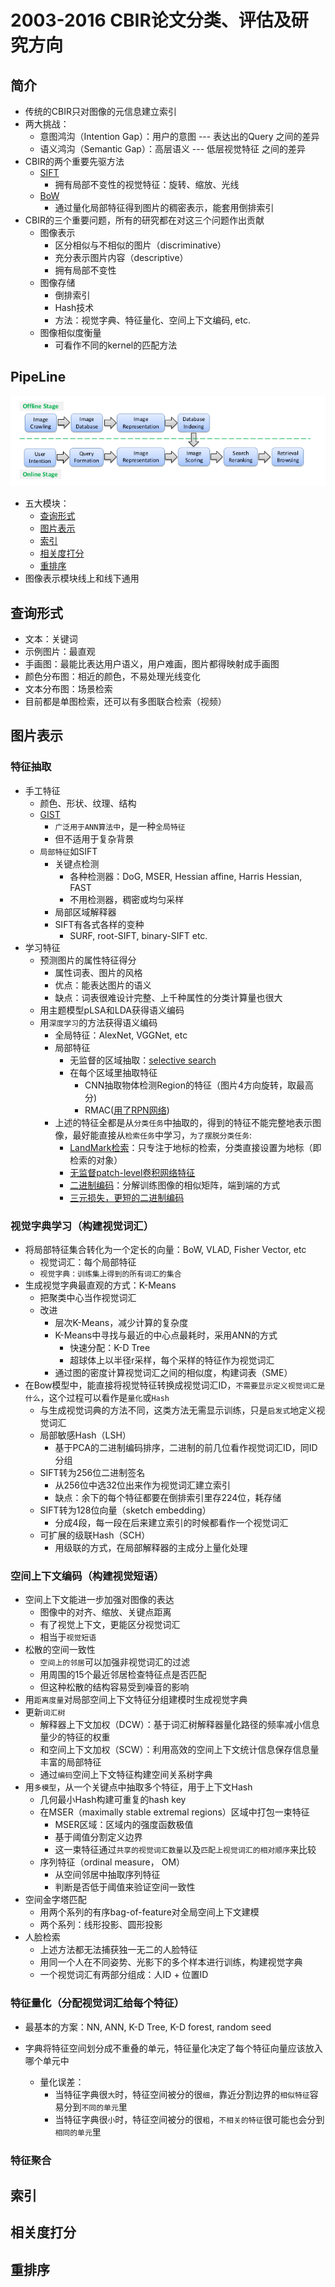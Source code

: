 # 2003-2016 CBIR论文分类、评估及研究方向

## 简介

* 传统的CBIR只对图像的元信息建立索引
* 两大挑战：
	* 意图鸿沟（Intention Gap）：用户的意图 --- 表达出的Query 之间的差异
	* 语义鸿沟（Semantic Gap）：高层语义 --- 低层视觉特征 之间的差异
* CBIR的两个重要先驱方法
	* [SIFT](https://www.cs.ubc.ca/~lowe/papers/ijcv04.pdf)
		* 拥有局部不变性的视觉特征：旋转、缩放、光线
	* [BoW](http://www.robots.ox.ac.uk/~vgg/publications/papers/sivic03.pdf)
		* 通过量化局部特征得到图片的稠密表示，能套用倒排索引
* CBIR的三个重要问题，所有的研究都在对这三个问题作出贡献
	* 图像表示
	  * 区分相似与不相似的图片（discriminative）
	  * 充分表示图片内容（descriptive）
	  * 拥有局部不变性
	* 图像存储
	  * 倒排索引
	  * Hash技术
	  * 方法：视觉字典、特征量化、空间上下文编码, etc.
	* 图像相似度衡量
	  * 可看作不同的kernel的匹配方法

## PipeLine

![RA_stage](./img/RA_stage.png)

* 五大模块：
  * [查询形式](#查询形式)
  * [图片表示](#图片表示)
  * [索引](#索引)
  * [相关度打分](#相关度打分)
  * [重排序](#重排序)
* 图像表示模块线上和线下通用

## 查询形式

* 文本：关键词
* 示例图片：最直观
* 手画图：最能比表达用户语义，用户难画，图片都得映射成手画图
* 颜色分布图：相近的颜色，不易处理光线变化
* 文本分布图：场景检索
* 目前都是单图检索，还可以有多图联合检索（视频）

## 图片表示

### 特征抽取

* 手工特征
  * 颜色、形状、纹理、结构
  * [GIST](https://ieeexplore.ieee.org/stamp/stamp.jsp?tp=&arnumber=4042704)
    * `广泛用于ANN算法中`，是一种`全局特征`
    * 但不适用于复杂背景
  * `局部特征`如SIFT
    * 关键点检测
      * 各种检测器：DoG, MSER, Hessian affine, Harris Hessian, FAST
      * 不用检测器，稠密或均匀采样
    * 局部区域解释器
    * SIFT有各式各样的变种
      * SURF, root-SIFT, binary-SIFT etc.
* 学习特征
  * 预测图片的属性特征得分
    * 属性词表、图片的风格
    * 优点：能表达图片的语义
    * 缺点：词表很难设计完整、上千种属性的分类计算量也很大
  * 用主题模型pLSA和LDA获得语义编码
  * 用`深度学习`的方法获得语义编码
    * 全局特征：AlexNet, VGGNet, etc
    * 局部特征
      * 无监督的区域抽取：[selective search](http://huppelen.nl/publications/selectiveSearchDraft.pdf)
      * 在每个区域里抽取特征
        * CNN抽取物体检测Region的特征（图片4方向旋转，取最高分)
        * RMAC([用了RPN网络](https://arxiv.org/abs/1604.01325))
    * 上述的特征全都是从`分类任务`中抽取的，得到的特征不能完整地表示图像，最好能直接从`检索任务`中学习，`为了摆脱分类任务`:
      * [LandMark检索](https://arxiv.org/pdf/1404.1777.pdf)：只专注于地标的检索，分类直接设置为地标（即检索的对象）
      * [无监督patch-level卷积网络特征](https://hal.inria.fr/hal-01207966/file/deep_patches.pdf)
      * [二进制编码](https://pdfs.semanticscholar.org/a71d/d6e9a0b1c2b3aee7f8d39446051b6638fa22.pdf)：分解训练图像的相似矩阵，端到端的方式
      * [三元损失，更短的二进制编码](https://arxiv.org/abs/1504.03410)

### 视觉字典学习（构建视觉词汇）

* 将局部特征集合转化为一个定长的向量：BoW, VLAD, Fisher Vector, etc
  * 视觉词汇：每个局部特征
  * `视觉字典：训练集上得到的所有词汇的集合`
* 生成视觉字典最直观的方式：K-Means
  * 把聚类中心当作视觉词汇
  * 改进
    * 层次K-Means，减少计算的复杂度
    * K-Means中寻找与最近的中心点最耗时，采用ANN的方式
      * 快速分配：K-D Tree
      * 超球体上以半径r采样，每个采样的特征作为视觉词汇
    * 通过图的密度计算视觉词汇之间的相似度，构建词表（SME）
* 在Bow模型中，能直接将视觉特征转换成视觉词汇ID，`不需要显示定义视觉词汇是什么`，这个过程可以看作是`量化`或`Hash`
  * 与生成视觉词典的方法不同，这类方法无需显示训练，只是`启发式`地定义视觉词汇
  * 局部敏感Hash（LSH）
    * 基于PCA的二进制编码排序，二进制的前几位看作视觉词汇ID，同ID分组
  * SIFT转为256位二进制签名
    * 从256位中选32位出来作为视觉词汇建立索引
    * 缺点：余下的每个特征都要在倒排索引里存224位，耗存储
  * SIFT转为128位向量（sketch embedding）
    * 分成4段，每一段在后来建立索引的时候都看作一个视觉词汇
  * 可扩展的级联Hash（SCH）
    * 用级联的方式，在局部解释器的主成分上量化处理

### 空间上下文编码（构建视觉短语）

* 空间上下文能进一步加强对图像的表达
  * 图像中的对齐、缩放、关键点距离
  * 有了视觉上下文，更能区分视觉词汇
  * 相当于`视觉短语`
* 松散的空间一致性
  * `空间上的邻居`可以加强非视觉词汇的过滤
  * 用周围的15个最近邻居检查特征点是否匹配
  * 但这种松散的结构容易受到噪音的影响
* 用`距离度量`对局部空间上下文特征分组建模时生成视觉字典
* 更新`词汇树`
  * 解释器上下文加权（DCW）：基于词汇树解释器量化路径的频率减小信息量少的特征的权重
  * 和空间上下文加权（SCW）：利用高效的空间上下文统计信息保存信息量丰富的局部特征
  * 通过`编码`空间上下文特征构建空间关系树字典
* 用`多模型`，从一个关键点中抽取多个特征，用于上下文Hash
  * 几何最小Hash构建可重复的hash key
  * 在MSER（maximally stable extremal regions）区域中打包一束特征
    * MSER区域：区域内的强度函数极值
    * 基于阈值分割定义边界
    * 这一束特征通过`共享的视觉词汇数量`以及`匹配上视觉词汇的相对顺序`来比较
  * 序列特征（ordinal measure， OM）
    * 从空间邻居中抽取序列特征
    * 判断是否低于阈值来验证空间一致性
* 空间金字塔匹配
  * 用两个系列的有序bag-of-feature对全局空间上下文建模
  * 两个系列：线形投影、圆形投影
* 人脸检索
  * 上述方法都无法捕获独一无二的人脸特征
  * 用同一个人在不同姿势、光影下的多个样本进行训练，构建视觉字典
  * 一个视觉词汇有两部分组成：人ID + 位置ID

### 特征量化（分配视觉词汇给每个特征）

* 最基本的方案：NN, ANN, K-D Tree, K-D forest, random seed

* 字典将特征空间划分成不重叠的单元，特征量化决定了每个特征向量应该放入哪个单元中
  * 量化误差：
    * 当特征字典很`大`时，特征空间被分的很`细`，靠近分割边界的`相似特征`容易分到`不同的单元`里
    * 当特征字典很`小`时，特征空间被分的很`粗`，`不相关的特征`很可能也会分到`相同的单元`里

### 特征聚合

## 索引

## 相关度打分

## 重排序



























